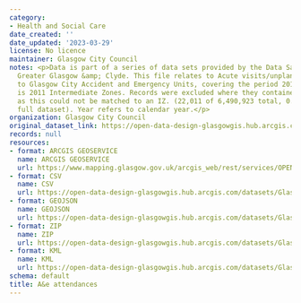```yaml
---
category:
- Health and Social Care
date_created: ''
date_updated: '2023-03-29'
license: No licence
maintainer: Glasgow City Council
notes: <p>Data is part of a series of data sets provided by the Data Safe Haven, NHS
  Greater Glasgow &amp; Clyde. This file relates to Acute visits/unplanned care visits
  to Glasgow City Accident and Emergency Units, covering the period 2015-2019. Geography
  is 2011 Intermediate Zones. Records were excluded where they contained no postcode,
  as this could not be matched to an IZ. (22,011 of 6,490,923 total, 0.34% for the
  full dataset). Year refers to calendar year.</p>
organization: Glasgow City Council
original_dataset_link: https://open-data-design-glasgowgis.hub.arcgis.com/maps/GlasgowGIS::ae-attendances-1
records: null
resources:
- format: ARCGIS GEOSERVICE
  name: ARCGIS GEOSERVICE
  url: https://www.mapping.glasgow.gov.uk/arcgis_web/rest/services/OPEN_DATA/A_and_E_Attendances/MapServer/0
- format: CSV
  name: CSV
  url: https://open-data-design-glasgowgis.hub.arcgis.com/datasets/GlasgowGIS::ae-attendances-1.csv?outSR=%7B%22latestWkid%22%3A27700%2C%22wkid%22%3A27700%7D
- format: GEOJSON
  name: GEOJSON
  url: https://open-data-design-glasgowgis.hub.arcgis.com/datasets/GlasgowGIS::ae-attendances-1.geojson?outSR=%7B%22latestWkid%22%3A27700%2C%22wkid%22%3A27700%7D
- format: ZIP
  name: ZIP
  url: https://open-data-design-glasgowgis.hub.arcgis.com/datasets/GlasgowGIS::ae-attendances-1.zip?outSR=%7B%22latestWkid%22%3A27700%2C%22wkid%22%3A27700%7D
- format: KML
  name: KML
  url: https://open-data-design-glasgowgis.hub.arcgis.com/datasets/GlasgowGIS::ae-attendances-1.kml?outSR=%7B%22latestWkid%22%3A27700%2C%22wkid%22%3A27700%7D
schema: default
title: A&e attendances
---
```

